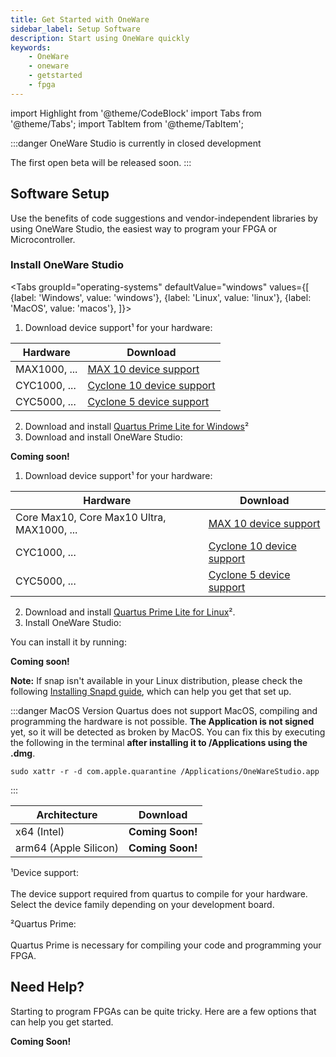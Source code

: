 ```yaml
---
title: Get Started with OneWare
sidebar_label: Setup Software
description: Start using OneWare quickly
keywords:
    - OneWare
    - oneware
    - getstarted
    - fpga
---
```


import Highlight from '@theme/CodeBlock'
import Tabs from '@theme/Tabs';
import TabItem from '@theme/TabItem';

:::danger OneWare Studio is currently in closed development

The first open beta will be released soon.
:::

## Software Setup

Use the benefits of code suggestions and vendor-independent libraries by using OneWare Studio, the easiest way to program your FPGA or Microcontroller.

### Install OneWare Studio

<Tabs
  groupId="operating-systems"
  defaultValue="windows"
  values={[
    {label: 'Windows', value: 'windows'},
    {label: 'Linux', value: 'linux'},
    {label: 'MacOS', value: 'macos'},
  ]}>
  <TabItem value="windows">

1. Download device support¹ for your hardware:

| Hardware | Download |
|---|---|
| MAX1000, ... | <a href="https://download.altera.com/akdlm/software/acdsinst/18.1std/625/ib_installers/max10-18.1.0.625.qdz" target="_blank">MAX 10 device support</a> |
| CYC1000, ... | <a href="https://download.altera.com/akdlm/software/acdsinst/18.1std/625/ib_installers/cyclone10lp-18.1.0.625.qdz" target="_blank">Cyclone 10 device support</a> |
| CYC5000, ... | <a href="https://download.altera.com/akdlm/software/acdsinst/18.1std/625/ib_installers/cyclonev-18.1.0.625.qdz" target="_blank">Cyclone 5 device support</a> |

2. Download and install <a href="https://download.altera.com/akdlm/software/acdsinst/18.1std/625/ib_installers/QuartusLiteSetup-18.1.0.625-windows.exe" target="_blank">Quartus Prime Lite for Windows</a>²
3. Download and install OneWare Studio:

**Coming soon!**

  </TabItem>
  <TabItem value="linux">

1. Download device support¹ for your hardware:

| Hardware | Download |
|---|---|
| Core Max10, Core Max10 Ultra, MAX1000, ... | <a href="https://download.altera.com/akdlm/software/acdsinst/18.1std/625/ib_installers/max10-18.1.0.625.qdz" target="_blank">MAX 10 device support</a> |
| CYC1000, ... | <a href="https://download.altera.com/akdlm/software/acdsinst/18.1std/625/ib_installers/cyclone10lp-18.1.0.625.qdz" target="_blank">Cyclone 10 device support</a> |
| CYC5000, ... | <a href="https://download.altera.com/akdlm/software/acdsinst/18.1std/625/ib_installers/cyclonev-18.1.0.625.qdz" target="_blank">Cyclone 5 device support</a> |

2. Download and install <a href="https://download.altera.com/akdlm/software/acdsinst/18.1std/625/ib_installers/QuartusLiteSetup-18.1.0.625-linux.run" target="_blank">Quartus Prime Lite for Linux</a>².
3. Install OneWare Studio:

You can install it by running:

**Coming soon!**

**Note:** If snap isn't available in your Linux distribution, please check the following [Installing Snapd guide](https://snapcraft.io/docs/installing-snapd), which can help you get that set up.

  </TabItem>
  <TabItem value="macos">

:::danger MacOS Version
Quartus does not support MacOS, compiling and programming the hardware is not possible.
**The Application is not signed** yet, so it will be detected as broken by MacOS. 
You can fix this by executing the following in the terminal **after installing it to /Applications using the .dmg**.
```
sudo xattr -r -d com.apple.quarantine /Applications/OneWareStudio.app
``` 
:::

| Architecture | Download |
|---|---|
| x64 (Intel) | **Coming Soon!** |
| arm64 (Apple Silicon) | **Coming Soon!** |

  </TabItem>
</Tabs>


¹Device support:<br></br>
The device support required from quartus to compile for your hardware. Select the device family depending on your development board.

²Quartus Prime: <br></br>
Quartus Prime is necessary for compiling your code and programming your FPGA.

## Need Help?

Starting to program FPGAs can be quite tricky.
Here are a few options that can help you get started.

**Coming Soon!**